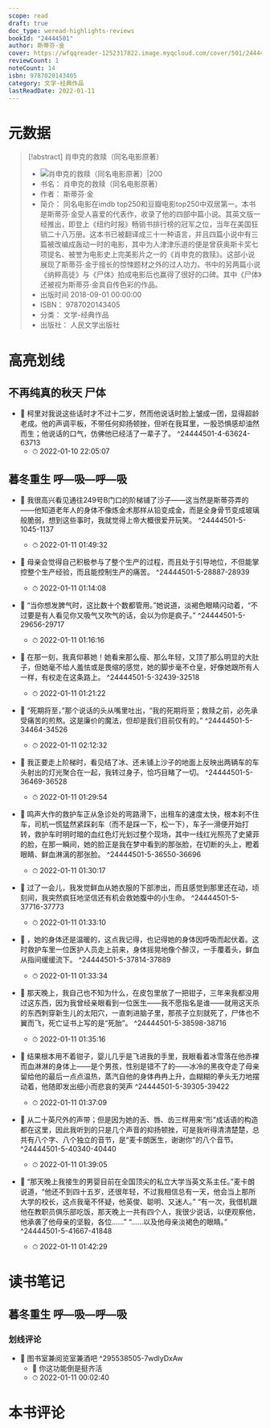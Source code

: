 ```yaml
---
scope: read
draft: true
doc_type: weread-highlights-reviews
bookId: "24444501"
author: 斯蒂芬·金
cover: https://wfqqreader-1252317822.image.myqcloud.com/cover/501/24444501/t7_24444501.jpg
reviewCount: 1
noteCount: 14
isbn: 9787020143405
category: 文学-经典作品
lastReadDate: 2022-01-11
---
```

# 元数据
> [!abstract] 肖申克的救赎（同名电影原著）
> - ![ 肖申克的救赎（同名电影原著）|200](https://wfqqreader-1252317822.image.myqcloud.com/cover/501/24444501/t7_24444501.jpg)
> - 书名： 肖申克的救赎（同名电影原著）
> - 作者： 斯蒂芬·金
> - 简介： 同名电影在imdb top250和豆瓣电影top250中双居第一。本书是斯蒂芬·金受人喜爱的代表作，收录了他的四部中篇小说。其英文版一经推出，即登上《纽约时报》畅销书排行榜的冠军之位，当年在美国狂销二十八万册。这本书已被翻译成三十一种语言，并且四篇小说中有三篇被改编成轰动一时的电影，其中为人津津乐道的便是曾获奥斯卡奖七项提名、被誉为电影史上完美影片之一的《肖申克的救赎》。这部小说展现了斯蒂芬·金于擅长的惊悚题材之外的过人功力。书中的另两篇小说《纳粹高徒》与《尸体》拍成电影后也赢得了很好的口碑。其中《尸体》还被视为斯蒂芬·金具自传色彩的作品。
> - 出版时间 2018-09-01 00:00:00
> - ISBN： 9787020143405
> - 分类： 文学-经典作品
> - 出版社： 人民文学出版社

# 高亮划线

## 不再纯真的秋天 尸体


- 📌 柯里对我说这些话时才不过十二岁，然而他说话时脸上皱成一团，显得超龄老成。他的声调平板，不带任何抑扬顿挫，但听在我耳里，一股恐惧感却油然而生；他说话的口气，仿佛他已经活了一辈子了。 ^24444501-4-63624-63713
    - ⏱ 2022-01-10 22:05:07 
## 暮冬重生 呼—吸—呼—吸


- 📌 我很高兴看见通往249号B门口的阶梯铺了沙子——这当然是斯蒂芬弄的——他知道老年人的身体不像炼金术那样从铅变成金，而是全身骨节变成玻璃般脆弱，想到这些事时，我就觉得上帝大概很爱开玩笑。 ^24444501-5-1045-1137
    - ⏱ 2022-01-11 01:49:32 

- 📌 母亲会觉得自己积极参与了整个生产的过程，而且处于引导地位，不但能掌控整个生产经验，而且能控制生产的痛苦。 ^24444501-5-28887-28939
    - ⏱ 2022-01-11 01:14:08 

- 📌 “当你想发脾气时，这比数十个数都管用。”她说道，淡褐色眼睛闪动着，“不过要是有人看见你又吸气又吹气的话，会以为你是疯子。” ^24444501-5-29656-29717
    - ⏱ 2022-01-11 01:16:16 

- 📌 在那一刻，我真仰慕她！她看来那么瘦、那么年轻，又顶了那么明显的大肚子，但她毫不给人羞怯或是畏缩的感觉，她的脚步毫不仓皇，好像她跟所有人一样，有权走在这条路上。 ^24444501-5-32439-32518
    - ⏱ 2022-01-11 01:21:22 

- 📌 “死期将至，”那个说话的头从嘴里吐出，“我的死期将至；救赎之前，必先承受痛苦的煎熬。这是廉价的魔法，但却是我们目前仅有的。” ^24444501-5-34464-34526
    - ⏱ 2022-01-11 02:12:32 

- 📌 我正要走上阶梯时，看见结了冰、还未铺上沙子的地面上反映出两辆车的车头射出的灯光聚合在一起，我转过身子，恰巧目睹了一切。 ^24444501-5-36469-36528
    - ⏱ 2022-01-11 01:29:54 

- 📌 鸣声大作的救护车正从急诊处的弯路滑下，出租车的速度太快，根本刹不住车，司机一慌猛然紧踩刹车（而不是踩一下，松一下），车子一滑便开始打转，救护车时明时暗的血红色灯光划过整个现场，其中一线红光照亮了史黛菲的脸，在那一瞬间，她的脸正是我在梦中看到的那张脸，在切断的头上，瞪着眼睛、鲜血淋漓的那张脸。 ^24444501-5-36550-36696
    - ⏱ 2022-01-11 01:30:17 

- 📌 过了一会儿，我发觉鲜血从她衣服的下部渗出，而且感觉到那里还在动，顷刻间，我突然疯狂地坚信还有机会救她腹中的小生命。 ^24444501-5-37716-37773
    - ⏱ 2022-01-11 01:33:10 

- 📌 ，她的身体还是温暖的，这点我记得，也记得她的身体因呼吸而起伏着。这时救护车里一位医护人员走上前来，身体摇晃地像个醉汉，一手覆着头，鲜血从指间缓缓流下。 ^24444501-5-37814-37889
    - ⏱ 2022-01-11 01:33:34 

- 📌 那天晚上，我自己也不知为什么，在皮包里放了一把钳子，三年来我都没用过这东西，因为我曾经亲眼看到一位医生——我不愿指名是谁——就用这天杀的东西刺穿新生儿的太阳穴，一直刺进脑子里，那孩子立刻就死了，尸体也不翼而飞，死亡证书上写的是“死胎”。 ^24444501-5-38598-38716
    - ⏱ 2022-01-11 01:35:16 

- 📌 结果根本用不着钳子，婴儿几乎是飞进我的手里，我眼看着冰雪落在他赤裸而血淋淋的身体上——是个男孩，性别是错不了的——冰冷的黑夜夺走了母亲留给他的最后一点点温热，蒸汽自他的身体冉冉上升，血糊糊的拳头无力地摆动着，他随即发出细小而悲哀的哭声 ^24444501-5-39305-39422
    - ⏱ 2022-01-11 01:37:09 

- 📌 从二十英尺外的声带；但是因为她的舌、唇、齿三样用来“形”成话语的构造都在这里，因此我听到的只是几个声音的抑扬顿挫，可是我听得清清楚楚，总共有八个字、八个独立的音节，是“麦卡朗医生，谢谢你”的八个音节。 ^24444501-5-40340-40440
    - ⏱ 2022-01-11 01:39:05 

- 📌 “那天晚上我接生的男婴目前在全国顶尖的私立大学当英文系主任。”麦卡朗说道，“他还不到四十五岁，还很年轻，不过我相信总有一天，他会当上那所大学的校长，这点我毫不怀疑，他英俊、聪明、又迷人。”    “有一次，我借机跟他在教职员俱乐部吃饭，那天晚上一共有四个人，我很少说话，以便观察他，他承袭了他母亲的坚毅，各位……”    “……以及他母亲淡褐色的眼睛。” ^24444501-5-41667-41848
    - ⏱ 2022-01-11 01:42:29 
# 读书笔记

## 暮冬重生 呼—吸—呼—吸

### 划线评论
- 📌 图书室兼阅览室兼酒吧  ^295538505-7wdlyDxAw
    - 💭 你这功能倒是挺齐活
    - ⏱ 2022-01-11 00:02:40
   
# 本书评论
